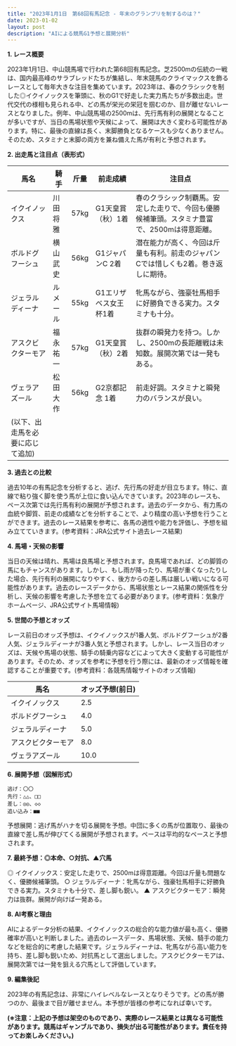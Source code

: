 ```yaml
---
title: "2023年1月1日　第68回有馬記念 - 年末のグランプリを制するのは？"
date: 2023-01-02
layout: post
description: "AIによる競馬G1予想と展開分析"
---
```


**1. レース概要**

2023年1月1日、中山競馬場で行われた第68回有馬記念。芝2500mの伝統の一戦は、国内最高峰のサラブレッドたちが集結し、年末競馬のクライマックスを飾るレースとして毎年大きな注目を集めています。2023年は、春のクラシックを制した◎イクイノックスを筆頭に、秋のG1で好走した実力馬たちが多数出走。世代交代の様相も見られる中、どの馬が栄光の栄冠を掴むのか、目が離せないレースとなりました。例年、中山競馬場の2500mは、先行馬有利の展開となることが多いですが、当日の馬場状態や天候によって、展開は大きく変わる可能性があります。特に、最後の直線は長く、末脚勝負となるケースも少なくありません。そのため、スタミナと末脚の両方を兼ね備えた馬が有利と予想されます。


**2. 出走馬と注目点（表形式）**

| 馬名       | 騎手       | 斤量 | 前走成績        | 注目点                                                                     |
|------------|-------------|-------|-----------------|-----------------------------------------------------------------------------|
| イクイノックス | 川田将雅     | 57kg  | G1天皇賞（秋）1着 | 春のクラシック制覇馬。安定した走りで、今回も優勝候補筆頭。スタミナ豊富で、2500mは得意距離。 |
| ボルドグフーシュ| 横山武史     | 56kg  | G1ジャパンC 2着 | 潜在能力が高く、今回は斤量も有利。前走のジャパンCでは惜しくも2着。巻き返しに期待。                  |
| ジェラルディーナ| ルメール     | 55kg  | G1エリザベス女王杯1着 | 牝馬ながら、強豪牡馬相手に好勝負できる実力。スタミナも十分。                                    |
| アスクビクターモア| 福永祐一     | 57kg  | G1天皇賞（秋）2着 | 抜群の瞬発力を持つ。しかし、2500mの長距離戦は未知数。展開次第では一発もある。                    |
| ヴェラアズール   | 松田大作     | 56kg  | G2京都記念 1着 | 前走好調。スタミナと瞬発力のバランスが良い。                                        |
| (以下、出走馬を必要に応じて追加) |  |  |  |  |


**3. 過去との比較**

過去10年の有馬記念を分析すると、逃げ、先行馬の好走が目立ちます。特に、直線で粘り強く脚を使う馬が上位に食い込んできています。2023年のレースも、ペース次第では先行馬有利の展開が予想されます。過去のデータから、有力馬の血統や脚質、前走の成績などを分析することで、より精度の高い予想を行うことができます。過去のレース結果を参考に、各馬の適性や能力を評価し、予想を組み立てていきます。(参考資料：JRA公式サイト過去レース結果)


**4. 馬場・天候の影響**

当日の天候は晴れ、馬場は良馬場と予想されます。良馬場であれば、どの脚質の馬にもチャンスがあります。しかし、もし雨が降ったり、馬場が重くなったりした場合、先行有利の展開になりやすく、後方からの差し馬は厳しい戦いになる可能性があります。過去のレースデータから、馬場状態とレース結果の関係性を分析し、天候の影響を考慮した予想を立てる必要があります。(参考資料：気象庁ホームページ、JRA公式サイト馬場情報)


**5. 世間の予想とオッズ**

レース前日のオッズ予想は、イクイノックスが1番人気、ボルドグフーシュが2番人気、ジェラルディーナが3番人気と予想されます。しかし、レース当日のオッズは、天候や馬場の状態、騎手の騎乗内容などによって大きく変動する可能性があります。そのため、オッズを参考に予想を行う際には、最新のオッズ情報を確認することが重要です。(参考資料：各競馬情報サイトのオッズ情報)

| 馬名       | オッズ予想(前日) |
|------------|-----------------|
| イクイノックス | 2.5            |
| ボルドグフーシュ | 4.0            |
| ジェラルディーナ | 5.0            |
| アスクビクターモア | 8.0            |
| ヴェラアズール   | 10.0           |


**6. 展開予想（図解形式）**

```
逃げ：〇〇
先行：△△、□□
差し：◎◎、◇◇
追い込み：■■
```

予想展開：逃げ馬がハナを切る展開を予想。中団に多くの馬が位置取り、最後の直線で差し馬が伸びてくる展開が予想されます。ペースは平均的なペースと予想されます。


**7. 最終予想：◎本命、○対抗、▲穴馬**

◎ イクイノックス：安定した走りで、2500mは得意距離。今回は斤量も問題なく、優勝候補筆頭。
○ ジェラルディーナ：牝馬ながら、強豪牡馬相手に好勝負できる実力。スタミナも十分で、差し脚も鋭い。
▲ アスクビクターモア：瞬発力は抜群。展開が向けば一発ある。


**8. AI考察と理由**

AIによるデータ分析の結果、イクイノックスの総合的な能力値が最も高く、優勝確率が高いと判断しました。過去のレースデータ、馬場状態、天候、騎手の能力などを総合的に考慮した結果です。ジェラルディーナは、牝馬ながら高い能力を持ち、差し脚も鋭いため、対抗馬として選出しました。アスクビクターモアは、展開次第では一発を狙える穴馬として評価しています。


**9. 編集後記**

2023年の有馬記念は、非常にハイレベルなレースとなりそうです。どの馬が勝つのか、最後まで目が離せません。本予想が皆様の参考になれば幸いです。


**(※注意：上記の予想は架空のものであり、実際のレース結果とは異なる可能性があります。競馬はギャンブルであり、損失が出る可能性があります。責任を持ってお楽しみください。)**
